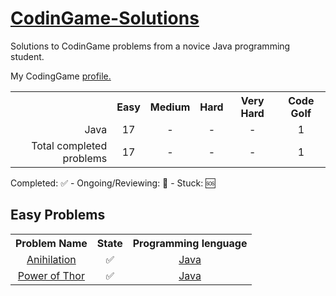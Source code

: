 <h1><a href="https://www.codingame.com">CodinGame-Solutions</a></h1>
Solutions to CodinGame problems from a novice Java programming student.

My CodingGame <a href="https://www.codingame.com/profile/abeacb08bc3c6e3a0c796a19230b5b704348875">profile.</a>

<table>
  <tr align="center">
    <th></th>
    <th>Easy</th>
    <th>Medium</th>
    <th>Hard</th>
    <th>Very Hard</th>
    <th>Code Golf</th>
  </tr>
  <tr>
    <td align="right">Java</td>
    <td align="center">17</td>
    <td align="center">-</td>
    <td align="center">-</td>
    <td align="center">-</td>
    <td align="center">1</td>
  </tr>
  <tr>
    <td align="right">Total completed problems</td>
    <td align="center">17</td>
    <td align="center">-</td>
    <td align="center">-</td>
    <td align="center">-</td>
    <td align="center">1</td>
  </tr>
</table>

Completed: ✅ - Ongoing/Reviewing: 🔁 - Stuck: 🆘

<h2>Easy Problems</h2>
<table>
  <tr align="center">
    <th>Problem Name</th>
    <th>State</th>
    <th>Programming lenguage</th>
  </tr>
  <tr align="center">
    <td><a href="https://www.codingame.com/training/easy/annihilation">Anihilation<a></td>
    <td>✅</td>
    <td><a href="https://github.com/B3RT1C/CodinGame-Solutions/blob/main/EASY/Annihilation.java">Java</a></td>
  </tr>
  <tr align="center">
    <td><a href="https://www.codingame.com/training/easy/power-of-thor-episode-1">Power of Thor<a></td>
    <td>✅</td>
    <td><a href="https://github.com/B3RT1C/CodinGame-Solutions/blob/main/EASY/PowerOfThor.java">Java</a></td>
  </tr>
</table>
